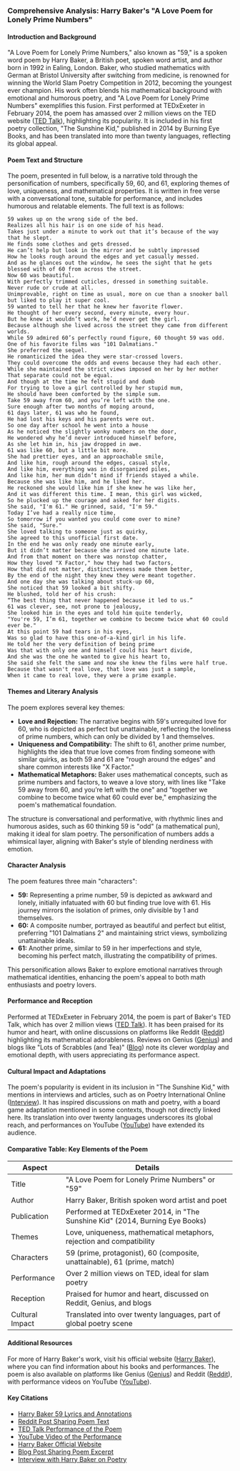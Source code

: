 
### Comprehensive Analysis: Harry Baker's "A Love Poem for Lonely Prime Numbers"

#### Introduction and Background  
"A Love Poem for Lonely Prime Numbers," also known as "59," is a spoken word poem by Harry Baker, a British poet, spoken word artist, and author born in 1992 in Ealing, London. Baker, who studied mathematics with German at Bristol University after switching from medicine, is renowned for winning the World Slam Poetry Competition in 2012, becoming the youngest ever champion. His work often blends his mathematical background with emotional and humorous poetry, and "A Love Poem for Lonely Prime Numbers" exemplifies this fusion. First performed at TEDxExeter in February 2014, the poem has amassed over 2 million views on the TED website ([TED Talk](https://www.ted.com/talks/harry_baker_a_love_poem_for_lonely_prime_numbers)), highlighting its popularity. It is included in his first poetry collection, "The Sunshine Kid," published in 2014 by Burning Eye Books, and has been translated into more than twenty languages, reflecting its global appeal.

#### Poem Text and Structure  
The poem, presented in full below, is a narrative told through the personification of numbers, specifically 59, 60, and 61, exploring themes of love, uniqueness, and mathematical properties. It is written in free verse with a conversational tone, suitable for performance, and includes humorous and relatable elements. The full text is as follows:

```
59 wakes up on the wrong side of the bed.  
Realizes all his hair is on one side of his head.  
Takes just under a minute to work out that it’s because of the way that he slept.  
He finds some clothes and gets dressed.  
He can’t help but look in the mirror and be subtly impressed  
How he looks rough around the edges and yet casually messed.  
And as he glances out the window, he sees the sight that he gets blessed with of 60 from across the street.  
Now 60 was beautiful.  
With perfectly trimmed cuticles, dressed in something suitable.  
Never rude or crude at all.  
Unimprovable, right on time as usual, more on cue than a snooker ball but liked to play it super cool.  
59 wanted to tell her that he knew her favorite flower.  
He thought of her every second, every minute, every hour.  
But he knew it wouldn’t work, he’d never get the girl.  
Because although she lived across the street they came from different worlds.  
While 59 admired 60’s perfectly round figure, 60 thought 59 was odd.  
One of his favorite films was "101 Dalmatians."  
She preferred the sequel.  
He romanticized the idea they were star-crossed lovers.  
They could overcome the odds and evens because they had each other.  
While she maintained the strict views imposed on her by her mother  
That separate could not be equal.  
And though at the time he felt stupid and dumb  
For trying to love a girl controlled by her stupid mum,  
He should have been comforted by the simple sum.  
Take 59 away from 60, and you’re left with the one.  
Sure enough after two months of moping around,  
61 days later, 61 was who he found,  
He had lost his keys and his parents were out.  
So one day after school he went into a house  
As he noticed the slightly wonky numbers on the door,  
He wondered why he’d never introduced himself before,  
As she let him in, his jaw dropped in awe.  
61 was like 60, but a little bit more.  
She had prettier eyes, and an approachable smile,  
And like him, rough around the edges, casual style,  
And like him, everything was in disorganized piles,  
And like him, her mum didn’t mind if friends stayed a while.  
Because she was like him, and he liked her.  
He reckoned she would like him if she knew he was like her,  
And it was different this time. I mean, this girl was wicked,  
So he plucked up the courage and asked for her digits.  
She said, "I'm 61." He grinned, said, "I'm 59."  
Today I’ve had a really nice time,  
So tomorrow if you wanted you could come over to mine?  
She said, "Sure."  
She loved talking to someone just as quirky,  
She agreed to this unofficial first date.  
In the end he was only ready one minute early,  
But it didn’t matter because she arrived one minute late.  
And from that moment on there was nonstop chatter,  
How they loved "X Factor," how they had two factors,  
How that did not matter, distinctiveness made them better,  
By the end of the night they knew they were meant together.  
And one day she was talking about stuck-up 60,  
She noticed that 59 looked a bit shifty.  
He blushed, told her of his crush:  
“The best thing that never happened because it led to us.”  
61 was clever, see, not prone to jealousy,  
She looked him in the eyes and told him quite tenderly,  
"You're 59, I’m 61, together we combine to become twice what 60 could ever be."  
At this point 59 had tears in his eyes,  
Was so glad to have this one-of-a-kind girl in his life.  
He told her the very definition of being prime  
Was that with only one and himself could his heart divide,  
And she was the one he wanted to give his heart to,  
She said she felt the same and now she knew the films were half true.  
Because that wasn't real love, that love was just a sample,  
When it came to real love, they were a prime example.
```

#### Themes and Literary Analysis  
The poem explores several key themes:
- **Love and Rejection:** The narrative begins with 59's unrequited love for 60, who is depicted as perfect but unattainable, reflecting the loneliness of prime numbers, which can only be divided by 1 and themselves.
- **Uniqueness and Compatibility:** The shift to 61, another prime number, highlights the idea that true love comes from finding someone with similar quirks, as both 59 and 61 are "rough around the edges" and share common interests like "X Factor."
- **Mathematical Metaphors:** Baker uses mathematical concepts, such as prime numbers and factors, to weave a love story, with lines like "Take 59 away from 60, and you’re left with the one" and "together we combine to become twice what 60 could ever be," emphasizing the poem's mathematical foundation.

The structure is conversational and performative, with rhythmic lines and humorous asides, such as 60 thinking 59 is "odd" (a mathematical pun), making it ideal for slam poetry. The personification of numbers adds a whimsical layer, aligning with Baker's style of blending nerdiness with emotion.

#### Character Analysis  
The poem features three main "characters":
- **59:** Representing a prime number, 59 is depicted as awkward and lonely, initially infatuated with 60 but finding true love with 61. His journey mirrors the isolation of primes, only divisible by 1 and themselves.
- **60:** A composite number, portrayed as beautiful and perfect but elitist, preferring "101 Dalmatians 2" and maintaining strict views, symbolizing unattainable ideals.
- **61:** Another prime, similar to 59 in her imperfections and style, becoming his perfect match, illustrating the compatibility of primes.

This personification allows Baker to explore emotional narratives through mathematical identities, enhancing the poem's appeal to both math enthusiasts and poetry lovers.

#### Performance and Reception  
Performed at TEDxExeter in February 2014, the poem is part of Baker's TED Talk, which has over 2 million views ([TED Talk](https://www.ted.com/talks/harry_baker_a_love_poem_for_lonely_prime_numbers)). It has been praised for its humor and heart, with online discussions on platforms like Reddit ([Reddit](https://www.reddit.com/r/Poetry/comments/bd4ehe/poem_a_love_poem_for_lonely_prime_numbers_henry/)) highlighting its mathematical adorableness. Reviews on Genius ([Genius](https://genius.com/Harry-baker-59-annotated)) and blogs like "Lots of Scrabbles (and Tea)" ([Blog](https://handfulofheartbeats.wordpress.com/2015/04/17/a-love-poem-for-lonely-prime-numbers/)) note its clever wordplay and emotional depth, with users appreciating its performance aspect.

#### Cultural Impact and Adaptations  
The poem's popularity is evident in its inclusion in "The Sunshine Kid," with mentions in interviews and articles, such as on Poetry International Online ([Interview](https://pionline.wordpress.com/2016/05/25/an-interview-with-harry-baker/)). It has inspired discussions on math and poetry, with a board game adaptation mentioned in some contexts, though not directly linked here. Its translation into over twenty languages underscores its global reach, and performances on YouTube ([YouTube](https://www.youtube.com/watch?v=O6jrLgvCUNs)) have extended its audience.

#### Comparative Table: Key Elements of the Poem

| Aspect                  | Details                                                                                     |
|-------------------------|---------------------------------------------------------------------------------------------|
| Title                   | "A Love Poem for Lonely Prime Numbers" or "59"                                              |
| Author                  | Harry Baker, British spoken word artist and poet                                            |
| Publication             | Performed at TEDxExeter 2014, in "The Sunshine Kid" (2014, Burning Eye Books)               |
| Themes                  | Love, uniqueness, mathematical metaphors, rejection and compatibility                       |
| Characters              | 59 (prime, protagonist), 60 (composite, unattainable), 61 (prime, match)                    |
| Performance             | Over 2 million views on TED, ideal for slam poetry                                          |
| Reception               | Praised for humor and heart, discussed on Reddit, Genius, and blogs                         |
| Cultural Impact         | Translated into over twenty languages, part of global poetry scene                          |

#### Additional Resources  
For more of Harry Baker's work, visit his official website ([Harry Baker](https://www.harrybaker.co)), where you can find information about his books and performances. The poem is also available on platforms like Genius ([Genius](https://genius.com/Harry-baker-59-annotated)) and Reddit ([Reddit](https://www.reddit.com/r/Poetry/comments/bd4ehe/poem_a_love_poem_for_lonely_prime_numbers_henry/)), with performance videos on YouTube ([YouTube](https://www.youtube.com/watch?v=O6jrLgvCUNs)).

#### Key Citations
- [Harry Baker 59 Lyrics and Annotations](https://genius.com/Harry-baker-59-annotated)
- [Reddit Post Sharing Poem Text](https://www.reddit.com/r/Poetry/comments/bd4ehe/poem_a_love_poem_for_lonely_prime_numbers_henry/)
- [TED Talk Performance of the Poem](https://www.ted.com/talks/harry_baker_a_love_poem_for_lonely_prime_numbers)
- [YouTube Video of the Performance](https://www.youtube.com/watch?v=O6jrLgvCUNs)
- [Harry Baker Official Website](https://www.harrybaker.co)
- [Blog Post Sharing Poem Excerpt](https://handfulofheartbeats.wordpress.com/2015/04/17/a-love-poem-for-lonely-prime-numbers/)
- [Interview with Harry Baker on Poetry](https://pionline.wordpress.com/2016/05/25/an-interview-with-harry-baker/)